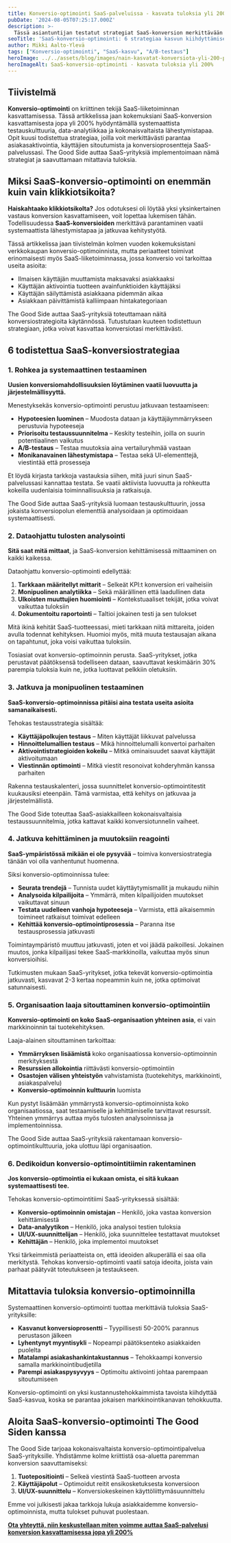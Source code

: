 ```yaml
---
title: Konversio-optimointi SaaS-palveluissa - kasvata tuloksia yli 200%
pubDate: '2024-08-05T07:25:17.000Z'
description: >-
  Tässä asiantuntijan testatut strategiat SaaS-konversion merkittävään parantamiseen: jatkuva testaus, dataohjattu päätöksenteko, kokonaisvaltainen lähestymistapa ja oikea tiimin rakentaminen tuottavat todennettavasti huomattavia tuloksia.
seoTitle: 'SaaS-konversio-optimointi: 6 strategiaa kasvun kiihdyttämiseen'
author: Mikki Aalto-Ylevä
tags: ["Konversio-optimointi", "SaaS-kasvu", "A/B-testaus"]
heroImage: ../../assets/blog/images/nain-kasvatat-konversiota-yli-200-prosenttia/featured.webp
heroImageAlt: SaaS-konversio-optimointi - kasvata tuloksia yli 200%
---
```


## Tiivistelmä

**Konversio-optimointi** on kriittinen tekijä SaaS-liiketoiminnan kasvattamisessa. Tässä artikkelissa jaan kokemuksiani SaaS-konversion kasvattamisesta jopa yli 200% hyödyntämällä systemaattista testauskulttuuria, data-analytiikkaa ja kokonaisvaltaista lähestymistapaa. Opit kuusi todistettua strategiaa, joilla voit merkittävästi parantaa asiakasaktivointia, käyttäjien sitoutumista ja konversioprosentteja SaaS-palvelussasi. The Good Side auttaa SaaS-yrityksiä implementoimaan nämä strategiat ja saavuttamaan mitattavia tuloksia.

## Miksi SaaS-konversio-optimointi on enemmän kuin vain klikkiotsikoita?

**Haiskahtaako klikkiotsikolta?** Jos odotuksesi oli löytää yksi yksinkertainen vastaus konversion kasvattamiseen, voit lopettaa lukemisen tähän. Todellisuudessa **SaaS-konversioiden** merkittävä parantaminen vaatii systemaattista lähestymistapaa ja jatkuvaa kehitystyötä.

Tässä artikkelissa jaan tiivistelmän kolmen vuoden kokemuksistani verkkokaupan konversio-optimoinnista, mutta periaatteet toimivat erinomaisesti myös SaaS-liiketoiminnassa, jossa konversio voi tarkoittaa useita asioita:

* Ilmaisen käyttäjän muuttamista maksavaksi asiakkaaksi
* Käyttäjän aktivointia tuotteen avainfunktioiden käyttäjäksi
* Käyttäjän säilyttämistä asiakkaana pidemmän aikaa
* Asiakkaan päivittämistä kalliimpaan hintakategoriaan

The Good Side auttaa SaaS-yrityksiä toteuttamaan näitä konversiostrategioita käytännössä. Tutustutaan kuuteen todistettuun strategiaan, jotka voivat kasvattaa konversiotasi merkittävästi.

## 6 todistettua SaaS-konversiostrategiaa

### 1. Rohkea ja systemaattinen testaaminen

**Uusien konversiomahdollisuuksien löytäminen vaatii luovuutta ja järjestelmällisyyttä.**

Menestyksekäs konversio-optimointi perustuu jatkuvaan testaamiseen:

* **Hypoteesien luominen** – Muodosta dataan ja käyttäjäymmärrykseen perustuvia hypoteeseja
* **Priorisoitu testaussuunnitelma** – Keskity testeihin, joilla on suurin potentiaalinen vaikutus
* **A/B-testaus** – Testaa muutoksia aina vertailuryhmää vastaan
* **Monikanavainen lähestymistapa** – Testaa sekä UI-elementtejä, viestintää että prosesseja

Et löydä kirjasta tarkkoja vastauksia siihen, mitä juuri sinun SaaS-palvelussasi kannattaa testata. Se vaatii aktiivista luovuutta ja rohkeutta kokeilla uudenlaisia toiminnallisuuksia ja ratkaisuja.

The Good Side auttaa SaaS-yrityksiä luomaan testauskulttuurin, jossa jokaista konversiopolun elementtiä analysoidaan ja optimoidaan systemaattisesti.

### 2. Dataohjattu tulosten analysointi

**Sitä saat mitä mittaat**, ja SaaS-konversion kehittämisessä mittaaminen on kaikki kaikessa.

Dataohjattu konversio-optimointi edellyttää:

1. **Tarkkaan määritellyt mittarit** – Selkeät KPI:t konversion eri vaiheisiin
2. **Monipuolinen analytiikka** – Sekä määrällinen että laadullinen data
3. **Ulkoisten muuttujien huomiointi** – Kontekstuaaliset tekijät, jotka voivat vaikuttaa tuloksiin
4. **Dokumentoitu raportointi** – Taltioi jokainen testi ja sen tulokset

Mitä ikinä kehität SaaS-tuotteessasi, mieti tarkkaan niitä mittareita, joiden avulla todennat kehityksen. Huomioi myös, mitä muuta testausajan aikana on tapahtunut, joka voisi vaikuttaa tuloksiin.

Tosiasiat ovat konversio-optimoinnin perusta. SaaS-yritykset, jotka perustavat päätöksensä todelliseen dataan, saavuttavat keskimäärin 30% parempia tuloksia kuin ne, jotka luottavat pelkkiin oletuksiin.

### 3. Jatkuva ja monipuolinen testaaminen

**SaaS-konversio-optimoinnissa pitäisi aina testata useita asioita samanaikaisesti.**

Tehokas testausstrategia sisältää:

* **Käyttäjäpolkujen testaus** – Miten käyttäjät liikkuvat palvelussa
* **Hinnoittelumallien testaus** – Mikä hinnoittelumalli konvertoi parhaiten
* **Aktivointistrategioiden kokeilu** – Mitkä ominaisuudet saavat käyttäjät aktivoitumaan
* **Viestinnän optimointi** – Mitkä viestit resonoivat kohderyhmän kanssa parhaiten

Rakenna testauskalenteri, jossa suunnittelet konversio-optimointitestit kuukausiksi eteenpäin. Tämä varmistaa, että kehitys on jatkuvaa ja järjestelmällistä.

The Good Side toteuttaa SaaS-asiakkailleen kokonaisvaltaisia testaussuunnitelmia, jotka kattavat kaikki konversiotunnelin vaiheet.

### 4. Jatkuva kehittäminen ja muutoksiin reagointi

**SaaS-ympäristössä mikään ei ole pysyvää** – toimiva konversiostrategia tänään voi olla vanhentunut huomenna.

Siksi konversio-optimoinnissa tulee:

* **Seurata trendejä** – Tunnista uudet käyttäytymismallit ja mukaudu niihin
* **Analysoida kilpailijoita** – Ymmärrä, miten kilpailijoiden muutokset vaikuttavat sinuun
* **Testata uudelleen vanhoja hypoteeseja** – Varmista, että aikaisemmin toimineet ratkaisut toimivat edelleen
* **Kehittää konversio-optimointiprosessia** – Paranna itse testausprosessia jatkuvasti

Toimintaympäristö muuttuu jatkuvasti, joten et voi jäädä paikoillesi. Jokainen muutos, jonka kilpailijasi tekee SaaS-markkinoilla, vaikuttaa myös sinun konversioihisi.

Tutkimusten mukaan SaaS-yritykset, jotka tekevät konversio-optimointia jatkuvasti, kasvavat 2-3 kertaa nopeammin kuin ne, jotka optimoivat satunnaisesti.

### 5. Organisaation laaja sitouttaminen konversio-optimointiin

**Konversio-optimointi on koko SaaS-organisaation yhteinen asia**, ei vain markkinoinnin tai tuotekehityksen.

Laaja-alainen sitouttaminen tarkoittaa:

* **Ymmärryksen lisäämistä** koko organisaatiossa konversio-optimoinnin merkityksestä
* **Resurssien allokointia** riittävästi konversio-optimointiin
* **Osastojen välisen yhteistyön** vahvistamista (tuotekehitys, markkinointi, asiakaspalvelu)
* **Konversio-optimoinnin kulttuurin** luomista

Kun pystyt lisäämään ymmärrystä konversio-optimoinnista koko organisaatiossa, saat testaamiselle ja kehittämiselle tarvittavat resurssit. Yhteinen ymmärrys auttaa myös tulosten analysoinnissa ja implementoinnissa.

The Good Side auttaa SaaS-yrityksiä rakentamaan konversio-optimointikulttuuria, joka ulottuu läpi organisaation.

### 6. Dedikoidun konversio-optimointitiimin rakentaminen

**Jos konversio-optimointia ei kukaan omista, ei sitä kukaan systemaattisesti tee.**

Tehokas konversio-optimointitiimi SaaS-yrityksessä sisältää:

* **Konversio-optimoinnin omistajan** – Henkilö, joka vastaa konversion kehittämisestä
* **Data-analyytikon** – Henkilö, joka analysoi testien tuloksia
* **UI/UX-suunnittelijan** – Henkilö, joka suunnittelee testattavat muutokset
* **Kehittäjän** – Henkilö, joka implementoi muutokset

Yksi tärkeimmistä periaatteista on, että ideoiden alkuperällä ei saa olla merkitystä. Tehokas konversio-optimointi vaatii satoja ideoita, joista vain parhaat päätyvät toteutukseen ja testaukseen.

## Mitattavia tuloksia konversio-optimoinnilla

Systemaattinen konversio-optimointi tuottaa merkittäviä tuloksia SaaS-yrityksille:

* **Kasvanut konversioprosentti** – Tyypillisesti 50-200% parannus perustason jälkeen
* **Lyhentynyt myyntisykli** – Nopeampi päätöksenteko asiakkaiden puolelta
* **Matalampi asiakashankintakustannus** – Tehokkaampi konversio samalla markkinointibudjetilla
* **Parempi asiakaspysyvyys** – Optimoitu aktivointi johtaa parempaan sitoutumiseen

Konversio-optimointi on yksi kustannustehokkaimmista tavoista kiihdyttää SaaS-kasvua, koska se parantaa jokaisen markkinointikanavan tehokkuutta.

## Aloita SaaS-konversio-optimointi The Good Siden kanssa

The Good Side tarjoaa kokonaisvaltaista konversio-optimointipalvelua SaaS-yrityksille. Yhdistämme kolme kriittistä osa-aluetta paremman konversion saavuttamiseksi:

1. **Tuotepositiointi** – Selkeä viestintä SaaS-tuotteen arvosta
2. **Käyttäjäpolut** – Optimoidut reitit ensikosketuksesta konversioon
3. **UI/UX-suunnittelu** – Konversiokeskeinen käyttöliittymäsuunnittelu

Emme voi julkisesti jakaa tarkkoja lukuja asiakkaidemme konversio-optimoinnista, mutta tulokset puhuvat puolestaan.

**[Ota yhteyttä, niin keskustellaan miten voimme auttaa SaaS-palvelusi konversion kasvattamisessa jopa yli 200%](https://goodside.fi/ota-yhteytta/)**